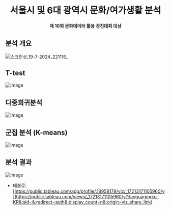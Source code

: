 
<h1 align="center">  서울시 및 6대 광역시 문화/여가생활 분석  </h1>
<h4 align="center"> 제 10회 문화데이터 활용 경진대회 대상  </h4>


## 분석 개요
![스크린샷_19-7-2024_221116_](https://github.com/user-attachments/assets/b22f994d-f34d-4b7d-a549-328216ac1d10)

## T-test
![image](https://github.com/user-attachments/assets/9222076a-ea91-41d7-adb5-c51e4f8a47e5)

## 다중회귀분석
![image](https://github.com/user-attachments/assets/40156579-8309-496e-8637-9f491aa44506)

## 군집 분석 (K-means)
![image](https://github.com/user-attachments/assets/5b150dc3-4ab7-4efa-9e4a-a4e23e635a00)

## 분석 결과
![image](https://github.com/user-attachments/assets/4df83383-d563-4e18-8ce1-a196d97da3ee)
- 태블로: [https://public.tableau.com/app/profile/.18958179/viz/_17213171105960/y](https://public.tableau.com/views/_17213171105960/y?:language=ko-KR&:sid=&:redirect=auth&:display_count=n&:origin=viz_share_link)
